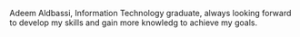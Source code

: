 
Adeem Aldbassi, Information Technology graduate, always looking forward to develop my skills and gain more knowledg to achieve my goals.
